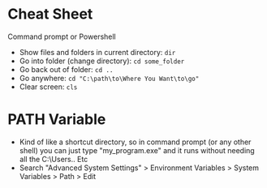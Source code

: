 # Cheat Sheet
Command prompt or Powershell
- Show files and folders in current directory: `dir`
- Go into folder (change directory): `cd some_folder`
- Go back out of folder: `cd ..` 
- Go anywhere: `cd "C:\path\to\Where You Want\to\go"`
- Clear screen: `cls`

# PATH Variable
- Kind of like a shortcut directory, so in command prompt (or any other shell) you can just type "my_program.exe" and it runs without needing all the C:\Users\.. Etc
- Search "Advanced System Settings" > Environment Variables > System Variables > Path > Edit

